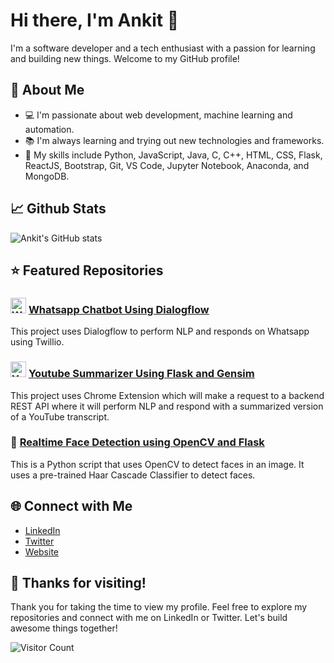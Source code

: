 # Hi there, I'm Ankit 👋

I'm a software developer and a tech enthusiast with a passion for learning and building new things. Welcome to my GitHub profile! 

## 🚀 About Me

- 💻 I'm passionate about web development, machine learning and automation.
- 📚 I'm always learning and trying out new technologies and frameworks.
- 🔧 My skills include Python, JavaScript, Java, C, C++, HTML, CSS, Flask, ReactJS, Bootstrap, Git, VS Code, Jupyter Notebook, Anaconda, and MongoDB.

## 📈 Github Stats

![Ankit's GitHub stats](https://github-readme-stats.vercel.app/api?username=ankit25821&show_icons=true&theme=dark)

## ⭐ Featured Repositories

### <img src="https://img.icons8.com/color/48/000000/whatsapp.png" alt="WhatsApp Icon" height=25 width=25 /> [Whatsapp Chatbot Using Dialogflow](https://github.com/ankit25821/dialogflow-whatsapp-chatbot)

This project uses Dialogflow to perform NLP and responds on Whatsapp using Twillio.

### <img src="https://img.icons8.com/color/48/000000/youtube-play.png" alt="YouTube Icon" height=25 width=25 /> [Youtube Summarizer Using Flask and Gensim](https://github.com/ankit25821/flask-youtube-summarizer)

This project uses Chrome Extension which will make a request to a backend REST API where it will perform NLP and respond with a summarized version of a YouTube transcript.

### 🧐 [Realtime Face Detection using OpenCV and Flask](https://github.com/ankit25821/flask-realtime-facedetection)

This is a Python script that uses OpenCV to detect faces in an image. It uses a pre-trained Haar Cascade Classifier to detect faces.

## 🌐 Connect with Me

- [LinkedIn](https://www.linkedin.com/in/ankit-tiwari-5429b61b1/)
- [Twitter](https://twitter.com/AnkitTi84236418)
- [Website](https://ankit25821.github.io/)

## 🎉 Thanks for visiting!

Thank you for taking the time to view my profile. Feel free to explore my repositories and connect with me on LinkedIn or Twitter. Let's build awesome things together! 

![Visitor Count](https://profile-counter.glitch.me/ankit25821/count.svg)
